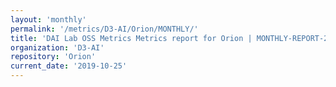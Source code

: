```yaml
---
layout: 'monthly'
permalink: '/metrics/D3-AI/Orion/MONTHLY/'
title: 'DAI Lab OSS Metrics Metrics report for Orion | MONTHLY-REPORT-2019-10-25'
organization: 'D3-AI'
repository: 'Orion'
current_date: '2019-10-25'
---
```

